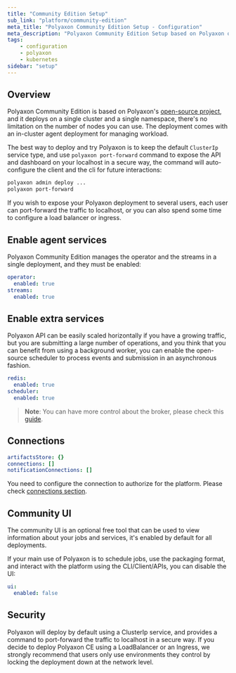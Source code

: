 ```yaml
---
title: "Community Edition Setup"
sub_link: "platform/community-edition"
meta_title: "Polyaxon Community Edition Setup - Configuration"
meta_description: "Polyaxon Community Edition Setup based on Polyaxon open-source."
tags:
    - configuration
    - polyaxon
    - kubernetes
sidebar: "setup"
---
```


## Overview

Polyaxon Community Edition is based on Polyaxon's [open-source project](https://github.com/polyaxon/polyaxon), 
and it deploys on a single cluster and a single namespace, there's no limitation on the number of nodes you can use.
The deployment comes with an in-cluster agent deployment for managing workload.

The best way to deploy and try Polyaxon is to keep the default `ClusterIp` service type, 
and use `polyaxon port-forward` command to expose the API and dashboard on your localhost in a secure way, 
the command will auto-configure the client and the cli for future interactions:

```bash
polyaxon admin deploy ...
polyaxon port-forward
``` 

If you wish to expose your Polyaxon deployment to several users, each user can port-forward the traffic to localhost, 
or you can also spend some time to configure a load balancer or ingress.

## Enable agent services

Polyaxon Community Edition manages the operator and the streams in a single deployment, and they must be enabled:

```yaml
operator:
  enabled: true
streams:
  enabled: true
```

## Enable extra services

Polyaxon API can be easily scaled horizontally if you have a growing traffic, 
but you are submitting a large number of operations, and you think that you can benefit from using a background worker, 
you can enable the open-source scheduler to process events and submission in an asynchronous fashion.

```yaml
redis:
  enabled: true
scheduler:
  enabled: true
```

> **Note**: You can have more control about the broker, please check this [guide](/docs/setup/platform/broker/).

## Connections

```yaml
artifactsStore: {}
connections: []
notificationConnections: []
```

You need to configure the connection to authorize for the platform. Please check [connections section](/docs/setup/connections/).

## Community UI

The community UI is an optional free tool that can be used to view information about your jobs and services, 
it's enabled by default for all deployments. 

If your main use of Polyaxon is to schedule jobs, use the packaging format, and interact with the platform using the CLI/Client/APIs, 
you can disable the UI:

```yaml
ui:
  enabled: false
```

## Security

Polyaxon will deploy by default using a ClusterIp service, and provides a command to port-forward the traffic to localhost in a secure way. 
If you decide to deploy Polyaxon CE using a LoadBalancer or an Ingress, 
we strongly recommend that users only use environments they control by locking the deployment down at the network level. 
